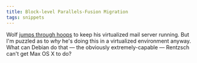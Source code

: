 ```yaml
---
title: Block-level Parallels-Fusion Migration
tags: snippets
---
```


Wolf [jumps through hoops](http://rentzsch.com/notes/blocklevelParallelsFusionMigration) to keep his virtualized mail server running. But I'm puzzled as to *why* he's doing this in a virtualized environment anyway. What can Debian do that — the obviously extremely-capable — Rentzsch can't get Max OS X to do?
